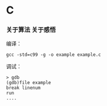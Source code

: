 C 
=========

### 关于算法 关于感悟

编译：

```gcc -std=c99 -g -o example example.c```

调试：

```
> gdb
(gdb)file example
break linenum
run
....
```
